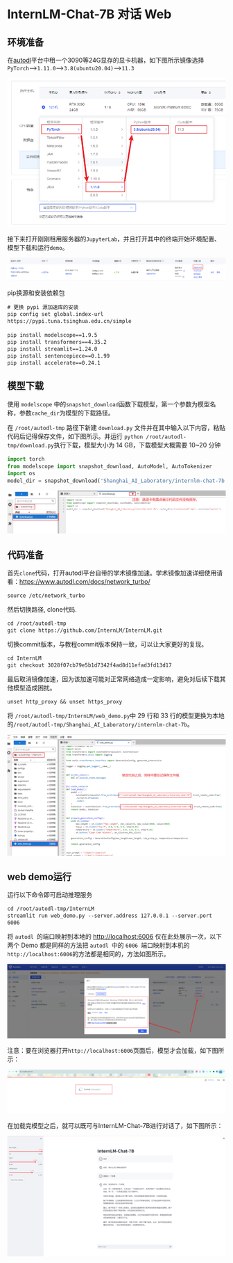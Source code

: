 # InternLM-Chat-7B 对话 Web

## 环境准备

在[autodl](https://www.autodl.com/)平台中租一个3090等24G显存的显卡机器，如下图所示镜像选择`PyTorch`-->`1.11.0`-->`3.8(ubuntu20.04)`-->`11.3`

![Alt text](images/image.png)

接下来打开刚刚租用服务器的`JupyterLab`，并且打开其中的终端开始环境配置、模型下载和运行`demo`。

![Alt text](images/image-1.png)

pip换源和安装依赖包

```shell
# 更换 pypi 源加速库的安装
pip config set global.index-url https://pypi.tuna.tsinghua.edu.cn/simple

pip install modelscope==1.9.5
pip install transformers==4.35.2
pip install streamlit==1.24.0
pip install sentencepiece==0.1.99
pip install accelerate==0.24.1
```
## 模型下载

使用 `modelscope` 中的`snapshot_download`函数下载模型，第一个参数为模型名称，参数`cache_dir`为模型的下载路径。

在 `/root/autodl-tmp` 路径下新建 `download.py` 文件并在其中输入以下内容，粘贴代码后记得保存文件，如下图所示。并运行 `python /root/autodl-tmp/download.py`执行下载，模型大小为 14 GB，下载模型大概需要 10~20 分钟

```python
import torch
from modelscope import snapshot_download, AutoModel, AutoTokenizer
import os
model_dir = snapshot_download('Shanghai_AI_Laboratory/internlm-chat-7b', cache_dir='/root/autodl-tmp', revision='master')
```
![image](images/image-2.png)

## 代码准备

首先`clone`代码，打开autodl平台自带的学术镜像加速。学术镜像加速详细使用请看：https://www.autodl.com/docs/network_turbo/

```shell
source /etc/network_turbo
```

然后切换路径, clone代码.

```shell
cd /root/autodl-tmp
git clone https://github.com/InternLM/InternLM.git
```

切换commit版本，与教程commit版本保持一致，可以让大家更好的复现。

```shell
cd InternLM
git checkout 3028f07cb79e5b1d7342f4ad8d11efad3fd13d17
```

最后取消镜像加速，因为该加速可能对正常网络造成一定影响，避免对后续下载其他模型造成困扰。
```shell
unset http_proxy && unset https_proxy
```

将 `/root/autodl-tmp/InternLM/web_demo.py`中 29 行和 33 行的模型更换为本地的`/root/autodl-tmp/Shanghai_AI_Laboratory/internlm-chat-7b`。

![image-3](images/image-3.png)

## web demo运行

运行以下命令即可启动推理服务

```shell
cd /root/autodl-tmp/InternLM
streamlit run web_demo.py --server.address 127.0.0.1 --server.port 6006
```

将 `autodl `的端口映射到本地的 [http://localhost:6006](http://localhost:6006/) 仅在此处展示一次，以下两个 Demo 都是同样的方法把 `autodl `中的 `6006 `端口映射到本机的 `http://localhost:6006`的方法都是相同的，方法如图所示。

![Alt text](images/image-4.png)

注意：要在浏览器打开`http://localhost:6006`页面后，模型才会加载，如下图所示：

![Alt text](images/image-5.png)

在加载完模型之后，就可以既可与InternLM-Chat-7B进行对话了，如下图所示：

![Alt text](images/image-6.png)